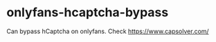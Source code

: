 # onlyfans-hcaptcha-bypass
Can bypass hCaptcha on onlyfans. Check https://www.capsolver.com/ 

































